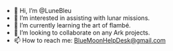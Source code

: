 - 👋 Hi, I’m @LuneBleu
- 👀 I’m interested in assisting with lunar missions.
- 🌱 I’m currently learning the art of flambé.
- 💞️ I’m looking to collaborate on any Ark projects.
- 📫 How to reach me: BlueMoonHelpDesk@gmail.com

<!---
LuneBleu/LuneBleu is a ✨ special ✨ repository because its `README.md` (this file) appears on your GitHub profile.
You can click the Preview link to take a look at your changes.
--->
